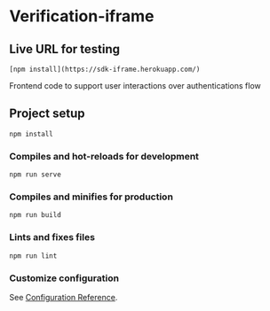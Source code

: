 # Verification-iframe

## Live URL for testing

```
[npm install](https://sdk-iframe.herokuapp.com/)
```

Frontend code to support user interactions over authentications flow

## Project setup

```
npm install
```

### Compiles and hot-reloads for development

```
npm run serve
```

### Compiles and minifies for production

```
npm run build
```

### Lints and fixes files

```
npm run lint
```

### Customize configuration

See [Configuration Reference](https://cli.vuejs.org/config/).
